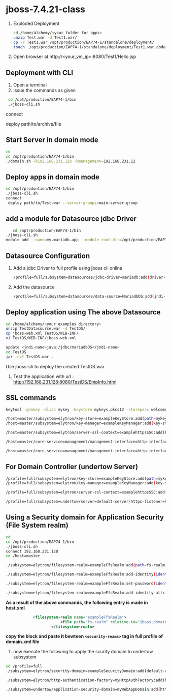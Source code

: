 # jboss-7.4.21-class

1. Exploded Deployment
   ```sh
   cd /home/alchemy/<your folder for apps>
   unzip Test.war -d Test1.war/
   cp -r Test1.war /opt/production/EAP74-1/standalone/deployment/
   touch  /opt/production/EAP74-1/standalone/deployment/Test1.war.dodeploy
   ```

3. Open browser at http://<your_vm_ip>:8080/Test1/Hello.jsp


## Deployment with CLI
1. Open a terminal
2. Issue the commands as given
```sh
 cd /opt/production/EAP74-1/bin
 ./jboss-cli.sh
```
connect <your vm ip>

deploy path/to/archive/file

## Start Server in domain mode
```sh
cd
cd /opt/produntion/EAP74-1/bin
./domain.sh -b192.168.231.128 -bmanagement=192.168.231.12
```
## Deploy apps in domain mode
```sh
cd /opt/produntion/EAP74-1/bin
./jboss-cli.sh
connect
 deploy path/to/Test.war --server-groups=main-server-group
```

## add a module for Datasource jdbc Driver
```sh
   cd /opt/production/EAP74-1/bin
./jboss-cli.sh
module add --name=my.mariadb.app --module-root-dir=/opt/production/EAP74-1/modules/system/layers/base/ --resources=/path/to/mariadb-java-client-3.1.4.jar --dependencies=javax.api,javax.transaction.api
```

## Datasource Configuration
1. Add a jdbc Driver to full profile using jboss cli online
   ```sh
   /profile=full/subsystem=datasources/jdbc-driver=mariadb:add(driver-name="mariadb",driver-module-name="my.mariadb.app",driver-class-name="org.mariadb.jdbc.Driver")
   ```
2. Add the datasource
   ```sh
   /profile=full/subsystem=datasources/data-source=MariadbDS:add(jndi-name="java:/jdbc/mariadbDS",connection-url="jdbc:mariadb://192.168.231.1:3306/empdb",user-name="root",password="welcome",min-pool-size=2,max-pool-size=5,use-ccm=true, driver-name=mariadb)
   ```
## Deploy application using The above Datasource
```sh
cd /home/alchemy/<your examples directory>
unzip TestDatasource.war -d TestDS/
cp jboss-web.xml TestDS/WEB-INF/
vi TestDS/WEB-INF/jboss-web.xml

update <jndi-name>java:/jdbc/mariadbDS</jndi-name>
cd TestDS
jar -cvf TestDS.war . 
```
 Use jboss-cli to deploy the created TestDS.war
1. Test the application with url : http://192.168.231.128:8080/TestDS/EmpInfo.html

## SSL commands
```sh
keytool -genkey -alias mykey -keystore mykeys.pkcs12 -storepass welcome1 -storetype PKCS12 -keyalg RSA -validity 365

/host=master/subsystem=elytron/key-store=exampleKeyStore:add(path=mykeys.pkcs12,credential-reference={clear-text=welcome1},type=PKCS12)
/host=master/subsystem=elytron/key-manager=exampleKeyManager:add(key-store=exampleKeyStore,credential-reference={clear-text=welcome1})

/host=master/subsystem=elytron/server-ssl-context=examplehttpsSSC:add(key-manager=exampleKeyManager, protocols=["TLSv1.2"])

/host=master/core-service=management/management-interface=http-interface:write-attribute(name=ssl-context, value=examplehttpsSSC)

/host=master/core-service=management/management-interface=http-interface:write-attribute(name=secure-port,value=9993)
```
## For Domain Controller (undertow Server)
```sh
/profile=full/subsystem=elytron/key-store=exampleKeyStore:add(path=mykeys.pkcs12,credential-reference={clear-text=welcome1},type=PKCS12)
/profile=full/subsystem=elytron/key-manager=exampleKeyManager:add(key-store=exampleKeyStore,credential-reference={clear-text=welcome1})

/profile=full/subsystem=elytron/server-ssl-context=examplehttpsSSC:add(key-manager=exampleKeyManager, protocols=["TLSv1.2"])

/profile=full/subsystem=undertow/server=default-server/https-listener=https:write-attribute(name=ssl-context, value=examplehttpsSSC)
```
## Using a Security domain for Application Security (File System realm)
```sh
cd
cd /opt/production/EAP74-1/bin
./jboss-cli.sh
connect 192.168.231.128
cd /host=master

./subsystem=elytron/filesystem-realm=exampleFfsRealm:add(path=fs-realm-users,relative-to=jboss.domain.config.dir)

./subsystem=elytron/filesystem-realm=exampleFfsRealm:add-identity(identity=user1)

./subsystem=elytron/filesystem-realm=exampleFfsRealm:set-password(identity=user1, clear={password="passwordUser1"})

./subsystem=elytron/filesystem-realm=exampleFfsRealm:add-identity-attribute(identity=user1, name=Roles, value=["Admin","Guest"])
```
**As a result of the above commands, the following entry is made in host.xml**
```xml
			<filesystem-realm name="exampleFfsRealm">
                        <file path="fs-realm" relative-to="jboss.domain.config.dir"/>
                    </filesystem-realm>
```
**copy the block and paste it bewteen `<security-reams>` tag in full profile of domain.xml file**
1. now execute the following to apply the scurity domain to undertow subsystem
 ```sh
cd /profile=full
./subsystem=elytron/security-domain=exampleSecurityDomain:add(default-realm=exampleFfsRealm,permission-mapper=default-permission-mapper,realms=[{realm=exampleFfsRealm}])

./subsystem=elytron/http-authentication-factory=myHttpAuthFactory:add(http-server-mechanism-factory=global, security-domain=exampleSecurityDomain, mechanism-configurations=[{mechanism-name="BASIC", realm-name="exampleFfsRealm"}])

./subsystem=undertow/application-security-domain=myWebAppDomain:add(http-authentication-factory=myHttpAuthFactory)
```
